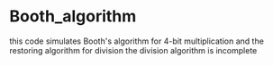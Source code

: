 # Booth_algorithm
 this code simulates Booth's algorithm for 4-bit multiplication and the restoring algorithm for division
the division algorithm is incomplete 
